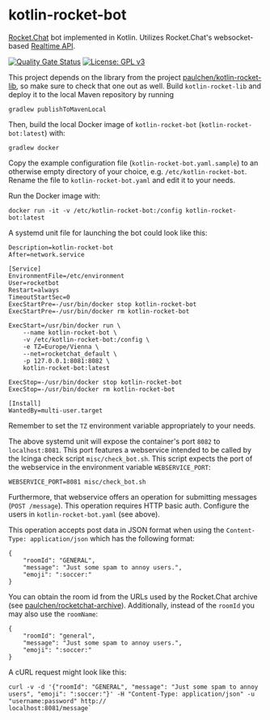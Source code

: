 # kotlin-rocket-bot

[Rocket.Chat](https://rocket.chat/) bot implemented in Kotlin. Utilizes Rocket.Chat's websocket-based [Realtime API](https://developer.rocket.chat/api/realtime-api).

[![Quality Gate Status](https://sonarcloud.io/api/project_badges/measure?project=paulchen_kotlin-rocket-bot&metric=alert_status)](https://sonarcloud.io/dashboard?id=paulchen_kotlin-rocket-bot)
[![License: GPL v3](https://img.shields.io/badge/License-GPLv3-blue.svg)](https://www.gnu.org/licenses/gpl-3.0)

This project depends on the library from the project [paulchen/kotlin-rocket-lib](https://github.com/paulchen/kotlin-rocket-lib),
so make sure to check that one out as well. Build `kotlin-rocket-lib` and deploy it
to the local Maven repository by running

`gradlew publishToMavenLocal`

Then, build the local Docker image of `kotlin-rocket-bot` (`kotlin-rocket-bot:latest`) with:

`gradlew docker`

Copy the example configuration file (`kotlin-rocket-bot.yaml.sample`) to an otherwise empty directory of your choice,
e.g. `/etc/kotlin-rocket-bot`. Rename the file to `kotlin-rocket-bot.yaml` and edit it to your needs. 

Run the Docker image with:

`docker run -it -v /etc/kotlin-rocket-bot:/config kotlin-rocket-bot:latest`

A systemd unit file for launching the bot could look like this:

```[Unit]
Description=kotlin-rocket-bot
After=network.service

[Service]
EnvironmentFile=/etc/environment
User=rocketbot
Restart=always
TimeoutStartSec=0
ExecStartPre=-/usr/bin/docker stop kotlin-rocket-bot
ExecStartPre=-/usr/bin/docker rm kotlin-rocket-bot

ExecStart=/usr/bin/docker run \
    --name kotlin-rocket-bot \
    -v /etc/kotlin-rocket-bot:/config \
    -e TZ=Europe/Vienna \
    --net=rocketchat_default \
    -p 127.0.0.1:8081:8082 \
    kotlin-rocket-bot:latest

ExecStop=-/usr/bin/docker stop kotlin-rocket-bot
ExecStop=-/usr/bin/docker rm kotlin-rocket-bot

[Install]
WantedBy=multi-user.target
```
Remember to set the `TZ` environment variable appropriately to your needs.

The above systemd unit will expose the container's port `8082` to `localhost:8081`.
This port features a webservice intended to be called by the Icinga check script `misc/check_bot.sh`.
This script expects the port of the webservice in the environment variable `WEBSERVICE_PORT`:

`WEBSERVICE_PORT=8081 misc/check_bot.sh`

Furthermore, that webservice offers an operation for submitting messages (`POST /message`).
This operation requires HTTP basic auth. Configure the users in `kotlin-rocket-bot.yaml` (see above).

This operation accepts post data in JSON format when using the `Content-Type: application/json`
which has the following format:

```
{
    "roomId": "GENERAL",
    "message": "Just some spam to annoy users.",
    "emoji": ":soccer:"
}
```

You can obtain the room id from the URLs used by the Rocket.Chat archive
(see [paulchen/rocketchat-archive](https://github.com/paulchen/rocketchat-archive)).
Additionally, instead of the `roomId` you may also use the `roomName`:

```
{
    "roomId": "general",
    "message": "Just some spam to annoy users.",
    "emoji": ":soccer:"
}
```

A cURL request might look like this:

```
curl -v -d '{"roomId": "GENERAL", "message": "Just some spam to annoy users", "emoji": ":soccer:"}' -H "Content-Type: application/json" -u "username:password" http://
localhost:8081/message`
```
